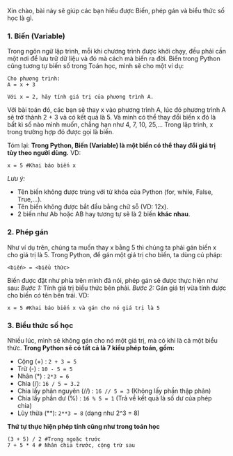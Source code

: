 Xin chào, bài này sẽ giúp các bạn hiểu được Biến, phép gán và biểu thức số học là gì.
### 1. Biến (Variable)
Trong ngôn ngữ lập trình, mỗi khi chương trình được khởi chạy, đều phải cần một nơi để lưu trữ dữ liệu và đó mà cách mà biến ra đời.
Biến trong Python cũng tương tự biến số trong Toán học, mình sẽ cho một ví dụ:
```
Cho phương trình:
A = x + 3

Với x = 2, hãy tính giá trị của phương trình A.
```

Với bài toán đó, các bạn sẽ thay x vào phương trình A, lúc đó phương trình A sẽ trở thành 2 + 3 và có kết quả là 5.
Và mình có thể thay đổi biến x đó là bất kì số nào mình muốn, chẳng hạn như 4, 7, 10, 25,...
Trong lập trình, x trong trường hợp đó được gọi là biến.

Tóm lại: **Trong Python, Biến (Variable) là một biến có thể thay đổi giá trị tùy theo người dùng.**
VD:

```
x = 5 #Khai báo biến x
```

*Lưu ý:*
- Tên biến không được trùng với từ khóa của Python (for, while, False, True,...).
- Tên biến không được bắt đầu bằng chữ sỗ (VD: 12x).
- 2 biến như Ab hoặc AB hay tương tự sẽ là 2 biến **khác nhau**.

### 2. Phép gán
Như ví dụ trên, chúng ta muốn thay x bằng 5 thì chúng ta phải gán biến x cho giá trị là 5.
Trong Python, để gán một giá trị cho biến, ta dùng cú pháp:
```
<biến> = <biểu thức>
```
Biến được đặt như phía trên mình đã nói, phép gán sẽ được thực hiện như sau:
*Bước 1:* Tính giá trị biểu thức bên phải.
*Bước 2:* Gán giá trị vừa tính được cho biến có tên bên trái.
VD:
```
x = 5 #Khai báo biến x và gán cho nó giá trị là 5
```

### 3. Biểu thức số học
Nhiều lúc, mình sẽ không gán cho nó một giá trị, mà có khi là cả một biểu thức.
**Trong Python sẽ có tất cả là 7 kiểu phép toán, gồm:**
- Cộng (+) : ```2 + 3 = 5```
- Trừ (-) : ```10 - 5 = 5```
- Nhân (\*) : ```2*3 = 6```
- Chia (/): ```16 / 5 = 3.2```
- Chia lấy phân nguyên (//) : ```16 // 5 = 3``` (Không lấy phần thập phân)
- Chia lấy phần dư (%) : ```16 % 5 = 1``` (Trả về kết quả là số dư của phép chia)
- Lũy thừa (\**): ```2**3 = 8``` (dạng như 2^3 = 8)

**Thứ tự thực hiện phép tính cũng như trong toán học**
```
(3 + 5) / 2 #Trong ngoặc trước
7 + 5 * 4 # Nhân chia trước, cộng trừ sau
```